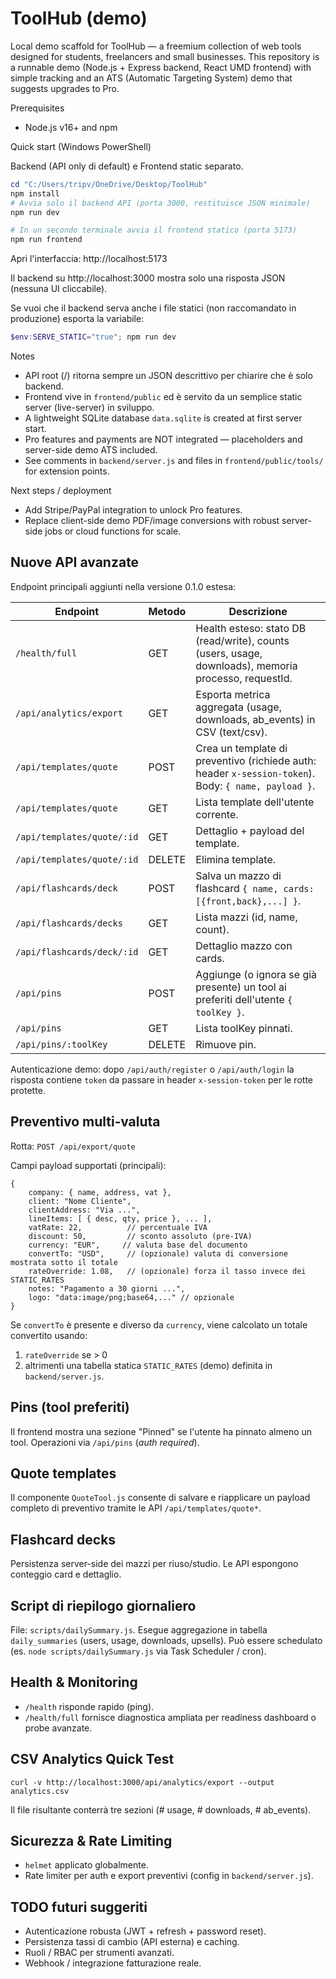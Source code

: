 # ToolHub (demo)

Local demo scaffold for ToolHub — a freemium collection of web tools designed for students, freelancers and small businesses. This repository is a runnable demo (Node.js + Express backend, React UMD frontend) with simple tracking and an ATS (Automatic Targeting System) demo that suggests upgrades to Pro.

Prerequisites
- Node.js v16+ and npm

Quick start (Windows PowerShell)

Backend (API only di default) e Frontend static separato.

```powershell
cd "C:/Users/tripv/OneDrive/Desktop/ToolHub"
npm install
# Avvia solo il backend API (porta 3000, restituisce JSON minimale)
npm run dev

# In un secondo terminale avvia il frontend statico (porta 5173)
npm run frontend
```

Apri l'interfaccia: http://localhost:5173

Il backend su http://localhost:3000 mostra solo una risposta JSON (nessuna UI cliccabile).

Se vuoi che il backend serva anche i file statici (non raccomandato in produzione) esporta la variabile:

```powershell
$env:SERVE_STATIC="true"; npm run dev
```

Notes
- API root (/) ritorna sempre un JSON descrittivo per chiarire che è solo backend.
- Frontend vive in `frontend/public` ed è servito da un semplice static server (live-server) in sviluppo.
- A lightweight SQLite database `data.sqlite` is created at first server start.
- Pro features and payments are NOT integrated — placeholders and server-side demo ATS included.
- See comments in `backend/server.js` and files in `frontend/public/tools/` for extension points.

Next steps / deployment
- Add Stripe/PayPal integration to unlock Pro features.
- Replace client-side demo PDF/image conversions with robust server-side jobs or cloud functions for scale.

## Nuove API avanzate

Endpoint principali aggiunti nella versione 0.1.0 estesa:

| Endpoint | Metodo | Descrizione |
|----------|--------|-------------|
| `/health/full` | GET | Health esteso: stato DB (read/write), counts (users, usage, downloads), memoria processo, requestId. |
| `/api/analytics/export` | GET | Esporta metrica aggregata (usage, downloads, ab_events) in CSV (text/csv). |
| `/api/templates/quote` | POST | Crea un template di preventivo (richiede auth: header `x-session-token`). Body: `{ name, payload }`. |
| `/api/templates/quote` | GET | Lista template dell'utente corrente. |
| `/api/templates/quote/:id` | GET | Dettaglio + payload del template. |
| `/api/templates/quote/:id` | DELETE | Elimina template. |
| `/api/flashcards/deck` | POST | Salva un mazzo di flashcard `{ name, cards:[{front,back},...] }`. |
| `/api/flashcards/decks` | GET | Lista mazzi (id, name, count). |
| `/api/flashcards/deck/:id` | GET | Dettaglio mazzo con cards. |
| `/api/pins` | POST | Aggiunge (o ignora se già presente) un tool ai preferiti dell'utente `{ toolKey }`. |
| `/api/pins` | GET | Lista toolKey pinnati. |
| `/api/pins/:toolKey` | DELETE | Rimuove pin. |

Autenticazione demo: dopo `/api/auth/register` o `/api/auth/login` la risposta contiene `token` da passare in header `x-session-token` per le rotte protette.

## Preventivo multi‑valuta

Rotta: `POST /api/export/quote`

Campi payload supportati (principali):
```
{
	company: { name, address, vat },
	client: "Nome Cliente",
	clientAddress: "Via ...",
	lineItems: [ { desc, qty, price }, ... ],
	vatRate: 22,          // percentuale IVA
	discount: 50,         // sconto assoluto (pre-IVA)
	currency: "EUR",     // valuta base del documento
	convertTo: "USD",     // (opzionale) valuta di conversione mostrata sotto il totale
	rateOverride: 1.08,   // (opzionale) forza il tasso invece dei STATIC_RATES
	notes: "Pagamento a 30 giorni ...",
	logo: "data:image/png;base64,..." // opzionale
}
```
Se `convertTo` è presente e diverso da `currency`, viene calcolato un totale convertito usando:
1. `rateOverride` se > 0
2. altrimenti una tabella statica `STATIC_RATES` (demo) definita in `backend/server.js`.

## Pins (tool preferiti)
Il frontend mostra una sezione "Pinned" se l'utente ha pinnato almeno un tool. Operazioni via `/api/pins` (*auth required*).

## Quote templates
Il componente `QuoteTool.js` consente di salvare e riapplicare un payload completo di preventivo tramite le API `/api/templates/quote*`.

## Flashcard decks
Persistenza server-side dei mazzi per riuso/studio. Le API espongono conteggio card e dettaglio.

## Script di riepilogo giornaliero
File: `scripts/dailySummary.js`. Esegue aggregazione in tabella `daily_summaries` (users, usage, downloads, upsells). Può essere schedulato (es. `node scripts/dailySummary.js` via Task Scheduler / cron).

## Health & Monitoring
- `/health` risponde rapido (ping).
- `/health/full` fornisce diagnostica ampliata per readiness dashboard o probe avanzate.

## CSV Analytics Quick Test
```
curl -v http://localhost:3000/api/analytics/export --output analytics.csv
```
Il file risultante conterrà tre sezioni (# usage, # downloads, # ab_events).

## Sicurezza & Rate Limiting
- `helmet` applicato globalmente.
- Rate limiter per auth e export preventivi (config in `backend/server.js`).

## TODO futuri suggeriti
- Autenticazione robusta (JWT + refresh + password reset).
- Persistenza tassi di cambio (API esterna) e caching.
- Ruoli / RBAC per strumenti avanzati.
- Webhook / integrazione fatturazione reale.
